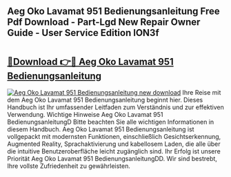 ## Aeg Oko Lavamat 951 Bedienungsanleitung Free Pdf Download - Part-Lgd New Repair Owner Guide - User Service Edition lON3f

# <h2><a href="http://df56je.blite.top/?on=Aeg+Oko+Lavamat+951+Bedienungsanleitung">🔗Download 👉🔴 Aeg Oko Lavamat 951 Bedienungsanleitung</a></h2>

[![Aeg Oko Lavamat 951 Bedienungsanleitung new download](https://i.imgur.com/lujVjoI.png)](http://df56je.blite.top/?on=Aeg+Oko+Lavamat+951+Bedienungsanleitung)
Ihre Reise mit dem Aeg Oko Lavamat 951 Bedienungsanleitung beginnt hier. Dieses Handbuch ist Ihr umfassender Leitfaden zum Verständnis und zur effektiven Verwendung. Wichtige Hinweise Aeg Oko Lavamat 951 BedienungsanleitungD Bitte beachten Sie alle wichtigen Informationen in diesem Handbuch. Aeg Oko Lavamat 951 Bedienungsanleitung ist vollgepackt mit modernsten Funktionen, einschließlich Gesichtserkennung, Augmented Reality, Sprachaktivierung und kabellosem Laden, die alle über die intuitive Benutzeroberfläche leicht zugänglich sind. Ihr Erfolg ist unsere Priorität Aeg Oko Lavamat 951 BedienungsanleitungDD. Wir sind bestrebt, Ihre vollste Zufriedenheit zu gewährleisten.
